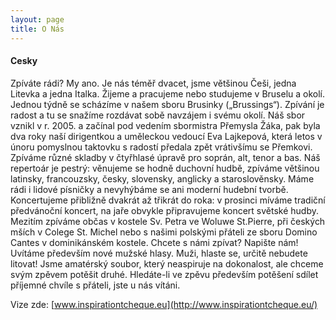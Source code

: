 ```yaml
---
layout: page
title: O Nás
---
```



<h4>Cesky</h4>
<p class="message">
  Zpíváte rádi? My ano. Je nás téměř dvacet, jsme většinou Češi, jedna Litevka a jedna Italka. Žijeme a pracujeme nebo studujeme v Bruselu a okolí. Jednou týdně se scházíme v našem sboru Brusinky („Brussings“). Zpívání je radost a tu se snažíme rozdávat sobě navzájem i svému okolí.
Náš sbor vznikl v r. 2005. a začínal pod vedením sbormistra Přemysla Žáka, pak byla dva roky naší dirigentkou a uměleckou vedoucí Eva Lajkepová, která letos v únoru pomyslnou taktovku s radostí předala zpět vrátivšímu se Přemkovi. Zpíváme různé skladby v čtyřhlasé úpravě pro soprán, alt, tenor a bas. Náš repertoár je pestrý: věnujeme se hodně duchovní hudbě, zpíváme většinou latinsky, francouzsky, česky, slovensky, anglicky a staroslověnsky. Máme rádi i lidové písničky a nevyhýbáme se ani moderní hudební tvorbě.
Koncertujeme přibližně dvakrát až třikrát do roka: v prosinci míváme tradiční předvánoční koncert, na jaře obvykle připravujeme koncert světské hudby. Mezitím zpíváme občas v kostele Sv. Petra ve Woluwe St.Pierre, při českých mších v Colege St. Michel nebo s našimi polskými přáteli ze sboru Domino Cantes v dominikánském kostele.
Chcete s námi zpívat? Napište nám! Uvítáme především nové mužské hlasy. Muži, hlaste se, určitě nebudete litovat! Jsme amatérský soubor, který neaspiruje na dokonalost, ale chceme svým zpěvem potěšit druhé. Hledáte-li ve zpěvu především potěšení sdílet příjemné chvíle s přáteli, jste u nás vítáni.
</p>

Vize zde: [www.inspirationtcheque.eu](http://www.inspirationtcheque.eu/)
